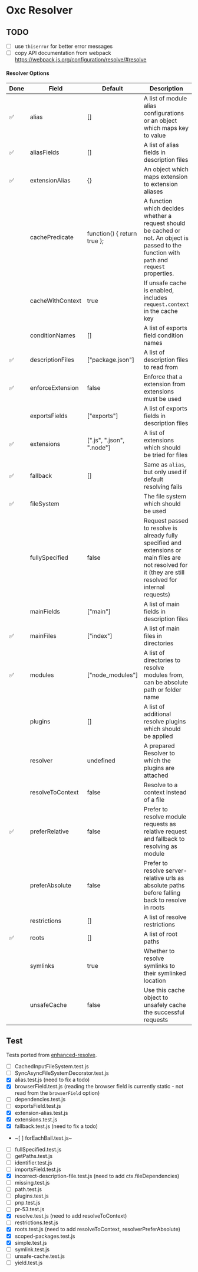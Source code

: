 # Oxc Resolver

## TODO

- [ ] use `thiserror` for better error messages
- [ ] copy API documentation from webpack https://webpack.js.org/configuration/resolve/#resolve

#### Resolver Options

| Done | Field            | Default                     | Description                                                                                                                                               |
|------|------------------|-----------------------------| --------------------------------------------------------------------------------------------------------------------------------------------------------- |
|  ✅  | alias            | []                          | A list of module alias configurations or an object which maps key to value                                                                                |
|  ✅  | aliasFields      | []                          | A list of alias fields in description files                                                                                                               |
|  ✅  | extensionAlias   | {}                          | An object which maps extension to extension aliases                                                                                                       |
|      | cachePredicate   | function() { return true }; | A function which decides whether a request should be cached or not. An object is passed to the function with `path` and `request` properties.             |
|      | cacheWithContext | true                        | If unsafe cache is enabled, includes `request.context` in the cache key                                                                                   |
|      | conditionNames   | []                          | A list of exports field condition names                                                                                                                   |
|  ✅  | descriptionFiles | ["package.json"]            | A list of description files to read from                                                                                                                  |
|  ✅  | enforceExtension | false                       | Enforce that a extension from extensions must be used                                                                                                     |
|      | exportsFields    | ["exports"]                 | A list of exports fields in description files                                                                                                             |
|  ✅  | extensions       | [".js", ".json", ".node"]   | A list of extensions which should be tried for files                                                                                                      |
|  ✅  | fallback         | []                          | Same as `alias`, but only used if default resolving fails                                                                                                 |
|  ✅  | fileSystem       |                             | The file system which should be used                                                                                                                      |
|      | fullySpecified   | false                       | Request passed to resolve is already fully specified and extensions or main files are not resolved for it (they are still resolved for internal requests) |
|      | mainFields       | ["main"]                    | A list of main fields in description files                                                                                                                |
|  ✅  | mainFiles        | ["index"]                   | A list of main files in directories                                                                                                                       |
|  ✅  | modules          | ["node_modules"]            | A list of directories to resolve modules from, can be absolute path or folder name                                                                        |
|      | plugins          | []                          | A list of additional resolve plugins which should be applied                                                                                              |
|      | resolver         | undefined                   | A prepared Resolver to which the plugins are attached                                                                                                     |
|      | resolveToContext | false                       | Resolve to a context instead of a file                                                                                                                    |
|  ✅  | preferRelative   | false                       | Prefer to resolve module requests as relative request and fallback to resolving as module                                                                 |
|      | preferAbsolute   | false                       | Prefer to resolve server-relative urls as absolute paths before falling back to resolve in roots                                                          |
|      | restrictions     | []                          | A list of resolve restrictions                                                                                                                            |
|  ✅  | roots            | []                          | A list of root paths                                                                                                                                      |
|      | symlinks         | true                        | Whether to resolve symlinks to their symlinked location                                                                                                   |
|      | unsafeCache      | false                       | Use this cache object to unsafely cache the successful requests

## Test

Tests ported from [enhanced-resolve](https://github.com/webpack/enhanced-resolve).

- [ ] CachedInputFileSystem.test.js
- [ ] SyncAsyncFileSystemDecorator.test.js
- [x] alias.test.js (need to fix a todo)
- [x] browserField.test.js (reading the browser field is currently static - not read from the `browserField` option)
- [ ] dependencies.test.js
- [ ] exportsField.test.js
- [x] extension-alias.test.js
- [x] extensions.test.js
- [x] fallback.test.js (need to fix a todo)
- ~[ ] forEachBail.test.js~
- [ ] fullSpecified.test.js
- [ ] getPaths.test.js
- [ ] identifier.test.js
- [ ] importsField.test.js
- [x] incorrect-description-file.test.js (need to add ctx.fileDependencies)
- [ ] missing.test.js
- [ ] path.test.js
- [ ] plugins.test.js
- [ ] pnp.test.js
- [ ] pr-53.test.js
- [x] resolve.test.js (need to add resolveToContext)
- [ ] restrictions.test.js
- [x] roots.test.js (need to add resolveToContext, resolverPreferAbsolute)
- [x] scoped-packages.test.js
- [x] simple.test.js
- [ ] symlink.test.js
- [ ] unsafe-cache.test.js
- [ ] yield.test.js
